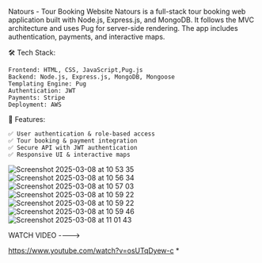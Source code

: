 Natours - Tour Booking Website
Natours is a full-stack tour booking web application built with Node.js, Express.js, and MongoDB. It follows the MVC architecture and uses Pug for server-side rendering. The app includes authentication, payments, and interactive maps.

🛠 Tech Stack:

    Frontend: HTML, CSS, JavaScript,Pug.js
    Backend: Node.js, Express.js, MongoDB, Mongoose
    Templating Engine: Pug
    Authentication: JWT
    Payments: Stripe
    Deployment: AWS
    
🚀 Features:

    ✅ User authentication & role-based access
    ✅ Tour booking & payment integration
    ✅ Secure API with JWT authentication
    ✅ Responsive UI & interactive maps
![Screenshot 2025-03-08 at 10 53 35](https://github.com/user-attachments/assets/fb138654-6e73-4841-90f1-75ddd7ae43b1)
![Screenshot 2025-03-08 at 10 56 34](https://github.com/user-attachments/assets/3d5cb0c4-3b21-46bc-b5be-8bca9731d249)
![Screenshot 2025-03-08 at 10 57 03](https://github.com/user-attachments/assets/4e388e26-42d5-4433-b0e6-2e6852f340eb)
![Screenshot 2025-03-08 at 10 59 22](https://github.com/user-attachments/assets/cb01cad9-bdf9-46f1-b854-dd4233ed23e7)
![Screenshot 2025-03-08 at 10 59 22](https://github.com/user-attachments/assets/83389868-269f-49af-b203-4358cf091308)
![Screenshot 2025-03-08 at 10 59 46](https://github.com/user-attachments/assets/23f18d5c-1fde-46ff-93fa-19ee97ccaaa5)
![Screenshot 2025-03-08 at 11 01 43](https://github.com/user-attachments/assets/ab9752eb-d651-48a2-8167-2b0ee6ac0ef9)

WATCH VIDEO ---->

https://www.youtube.com/watch?v=osUTqDyew-c
*
